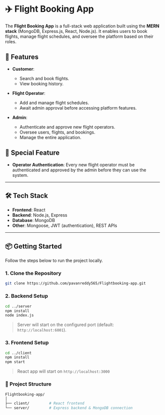 # ✈️ Flight Booking App

The **Flight Booking App** is a full-stack web application built using the **MERN stack** (MongoDB, Express.js, React, Node.js). It enables users to book flights, manage flight schedules, and oversee the platform based on their roles.

## 🚀 Features

- **Customer**: 
  - Search and book flights.
  - View booking history.

- **Flight Operator**:
  - Add and manage flight schedules.
  - Await admin approval before accessing platform features.

- **Admin**:
  - Authenticate and approve new flight operators.
  - Oversee users, flights, and bookings.
  - Manage the entire application.

## 🔐 Special Feature

- **Operator Authentication**: Every new flight operator must be authenticated and approved by the admin before they can use the system.

---

## 🛠 Tech Stack

- **Frontend**: React
- **Backend**: Node.js, Express
- **Database**: MongoDB
- **Other**: Mongoose, JWT (authentication), REST APIs

---

## 📦 Getting Started

Follow the steps below to run the project locally.

### 1. Clone the Repository

```bash
git clone https://github.com/pavanreddy565/Flightbooking-app.git
```

### 2. Backend Setup

```bash
cd ../server
npm install
node index.js
```

> Server will start on the configured port (default: `http://localhost:6001`).

### 3. Frontend Setup

```bash
cd ../client
npm install
npm start
```

> React app will start on `http://localhost:3000`

### 📁 Project Structure
```bash
Flightbooking-app/
│
├── client/         # React frontend
└── server/         # Express backend & MongoDB connection
```
